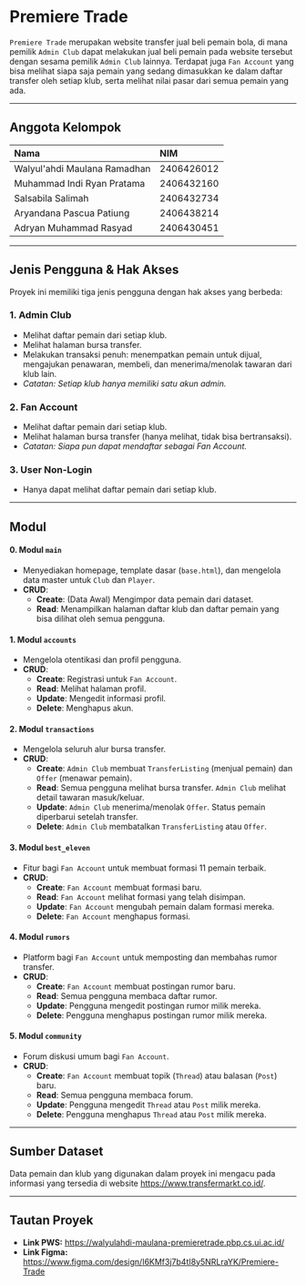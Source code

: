 # Premiere Trade

`Premiere Trade` merupakan website transfer jual beli pemain bola, di mana pemilik `Admin Club` dapat melakukan jual beli pemain pada website tersebut dengan sesama pemilik `Admin Club` lainnya. Terdapat juga `Fan Account` yang bisa melihat siapa saja pemain yang sedang dimasukkan ke dalam daftar transfer oleh setiap klub, serta melihat nilai pasar dari semua pemain yang ada.

---

## Anggota Kelompok

| Nama                          | NIM        |
| :---------------------------- | :--------- |
| Walyul'ahdi Maulana Ramadhan  | 2406426012 |
| Muhammad Indi Ryan Pratama    | 2406432160 |
| Salsabila Salimah             | 2406432734 |
| Aryandana Pascua Patiung      | 2406438214 |
| Adryan Muhammad Rasyad        | 2406430451 |

---

## Jenis Pengguna & Hak Akses

Proyek ini memiliki tiga jenis pengguna dengan hak akses yang berbeda:

### 1. Admin Club
* Melihat daftar pemain dari setiap klub.
* Melihat halaman bursa transfer.
* Melakukan transaksi penuh: menempatkan pemain untuk dijual, mengajukan penawaran, membeli, dan menerima/menolak tawaran dari klub lain.
* *Catatan: Setiap klub hanya memiliki satu akun admin.*

### 2. Fan Account
* Melihat daftar pemain dari setiap klub.
* Melihat halaman bursa transfer (hanya melihat, tidak bisa bertransaksi).
* *Catatan: Siapa pun dapat mendaftar sebagai Fan Account.*

### 3. User Non-Login
* Hanya dapat melihat daftar pemain dari setiap klub.

---

## Modul

#### 0. Modul `main`
* Menyediakan homepage, template dasar (`base.html`), dan mengelola data master untuk `Club` dan `Player`.
* **CRUD**:
    * **Create**: (Data Awal) Mengimpor data pemain dari dataset.
    * **Read**: Menampilkan halaman daftar klub dan daftar pemain yang bisa dilihat oleh semua pengguna.

#### 1. Modul `accounts`
* Mengelola otentikasi dan profil pengguna.
* **CRUD**:
    * **Create**: Registrasi untuk `Fan Account`.
    * **Read**: Melihat halaman profil.
    * **Update**: Mengedit informasi profil.
    * **Delete**: Menghapus akun.

#### 2. Modul `transactions`
* Mengelola seluruh alur bursa transfer.
* **CRUD**:
    * **Create**: `Admin Club` membuat `TransferListing` (menjual pemain) dan `Offer` (menawar pemain).
    * **Read**: Semua pengguna melihat bursa transfer. `Admin Club` melihat detail tawaran masuk/keluar.
    * **Update**: `Admin Club` menerima/menolak `Offer`. Status pemain diperbarui setelah transfer.
    * **Delete**: `Admin Club` membatalkan `TransferListing` atau `Offer`.

#### 3. Modul `best_eleven`
* Fitur bagi `Fan Account` untuk membuat formasi 11 pemain terbaik.
* **CRUD**:
    * **Create**: `Fan Account` membuat formasi baru.
    * **Read**: `Fan Account` melihat formasi yang telah disimpan.
    * **Update**: `Fan Account` mengubah pemain dalam formasi mereka.
    * **Delete**: `Fan Account` menghapus formasi.

#### 4. Modul `rumors`
* Platform bagi `Fan Account` untuk memposting dan membahas rumor transfer.
* **CRUD**:
    * **Create**: `Fan Account` membuat postingan rumor baru.
    * **Read**: Semua pengguna membaca daftar rumor.
    * **Update**: Pengguna mengedit postingan rumor milik mereka.
    * **Delete**: Pengguna menghapus postingan rumor milik mereka.

#### 5. Modul `community`
* Forum diskusi umum bagi `Fan Account`.
* **CRUD**:
    * **Create**: `Fan Account` membuat topik (`Thread`) atau balasan (`Post`) baru.
    * **Read**: Semua pengguna membaca forum.
    * **Update**: Pengguna mengedit `Thread` atau `Post` milik mereka.
    * **Delete**: Pengguna menghapus `Thread` atau `Post` milik mereka.

---

## Sumber Dataset

Data pemain dan klub yang digunakan dalam proyek ini mengacu pada informasi yang tersedia di website https://www.transfermarkt.co.id/.

---

## Tautan Proyek

* **Link PWS:** https://walyulahdi-maulana-premieretrade.pbp.cs.ui.ac.id/
* **Link Figma:** https://www.figma.com/design/I6KMf3j7b4tI8y5NRLraYK/Premiere-Trade